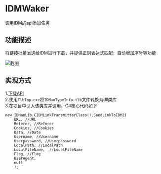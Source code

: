 # IDMWaker
调用IDM的api添加任务

## 功能描述
将链接批量发送给IDM进行下载，并提供正则表达式匹配，自动增加序号等功能  
  
![截图](https://i.loli.net/2019/05/13/5cd9165d3800a64404.png)


## 实现方式
1.[下载API](http://www.internetdownloadmanager.com/support/download/IDMCOMAPI.zip)  
2.使用`TlbImp.exe`将`IDManTypeInfo.tlb`文件转换为dll类库  
3.在项目中引入该类库并调用，C#核心代码如下
```
new IDManLib.CIDMLinkTransmitterClass().SendLinkToIDM2(
    URL, //URL
    Referer, //Referer
    Cookies, //Cookies
    Data, //Data
    Username, //Username
    Userpassword, //Userpassword
    LocalPath, //LocalPath
    LocalFileName,  //LocalFileName
    Flag, //Flag
    UserAgent,
    null
    );
```
